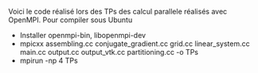 Voici le code réalisé lors des TPs des calcul parallele réalisés avec OpenMPI. Pour compiler sous Ubuntu

* Installer openmpi-bin, libopenmpi-dev
* mpicxx assembling.cc conjugate_gradient.cc grid.cc linear_system.cc main.cc output.cc output_vtk.cc partitioning.cc -o TPs
* mpirun -np 4 TPs